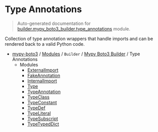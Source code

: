 # Type Annotations

> Auto-generated documentation for [builder.mypy_boto3_builder.type_annotations](https://github.com/vemel/mypy_boto3/blob/master/builder/mypy_boto3_builder/type_annotations/__init__.py) module.

Collection of type annotation wrappers that handle imports and can be rendered back
to a valid Python code.

- [mypy-boto3](../../../README.md#mypy_boto3) / [Modules](../../../MODULES.md#mypy-boto3-modules) / `Builder` / [Mypy Boto3 Builder](../index.md#mypy-boto3-builder) / Type Annotations
    - Modules
        - [ExternalImport](external_import.md#externalimport)
        - [FakeAnnotation](fake_annotation.md#fakeannotation)
        - [InternalImport](internal_import.md#internalimport)
        - [Type](type.md#type)
        - [TypeAnnotation](type_annotation.md#typeannotation)
        - [TypeClass](type_class.md#typeclass)
        - [TypeConstant](type_constant.md#typeconstant)
        - [TypeDef](type_def.md#typedef)
        - [TypeLiteral](type_literal.md#typeliteral)
        - [TypeSubscript](type_subscript.md#typesubscript)
        - [TypeTypedDict](type_typed_dict.md#typetypeddict)
